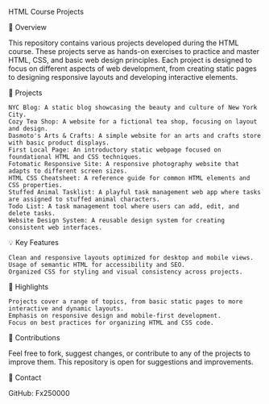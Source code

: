 HTML Course Projects

📝 Overview

This repository contains various projects developed during the HTML course. These projects serve as hands-on exercises to practice and master HTML, CSS, and basic web design principles. Each project is designed to focus on different aspects of web development, from creating static pages to designing responsive layouts and developing interactive elements.

📂 Projects

    NYC Blog: A static blog showcasing the beauty and culture of New York City.
    Cozy Tea Shop: A website for a fictional tea shop, focusing on layout and design.
    Dasmoto's Arts & Crafts: A simple website for an arts and crafts store with basic product displays.
    First Local Page: An introductory static webpage focused on foundational HTML and CSS techniques.
    Fotomatic Responsive Site: A responsive photography website that adapts to different screen sizes.
    HTML CSS Cheatsheet: A reference guide for common HTML elements and CSS properties.
    Stuffed Animal Tasklist: A playful task management web app where tasks are assigned to stuffed animal characters.
    Todo List: A task management tool where users can add, edit, and delete tasks.
    Website Design System: A reusable design system for creating consistent web interfaces.

💡 Key Features

    Clean and responsive layouts optimized for desktop and mobile views.
    Usage of semantic HTML for accessibility and SEO.
    Organized CSS for styling and visual consistency across projects.

🚀 Highlights

    Projects cover a range of topics, from basic static pages to more interactive and dynamic layouts.
    Emphasis on responsive design and mobile-first development.
    Focus on best practices for organizing HTML and CSS code.

🤝 Contributions

Feel free to fork, suggest changes, or contribute to any of the projects to improve them. This repository is open for suggestions and improvements.

🔗 Contact

GitHub: Fx250000
